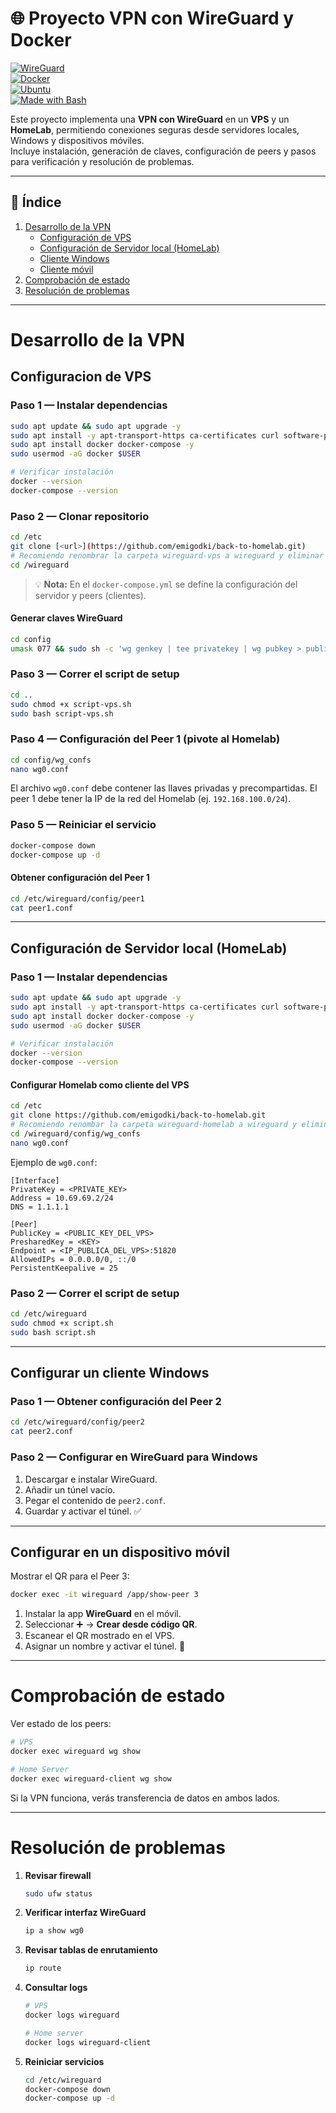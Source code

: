 # 🌐 Proyecto VPN con WireGuard y Docker

[![WireGuard](https://img.shields.io/badge/WireGuard-v1.0-red?logo=wireguard&logoColor=white)](https://www.wireguard.com/)  
[![Docker](https://img.shields.io/badge/Docker-20.10-blue?logo=docker&logoColor=white)](https://www.docker.com/)  
[![Ubuntu](https://img.shields.io/badge/Ubuntu-22.04-orange?logo=ubuntu&logoColor=white)](https://ubuntu.com/)  
[![Made with Bash](https://img.shields.io/badge/Shell-Bash-green?logo=gnu-bash&logoColor=white)](https://www.gnu.org/software/bash/)  

Este proyecto implementa una **VPN con WireGuard** en un **VPS** y un **HomeLab**, permitiendo conexiones seguras desde servidores locales, Windows y dispositivos móviles.  
Incluye instalación, generación de claves, configuración de peers y pasos para verificación y resolución de problemas.

---

## 📑 Índice
1. [Desarrollo de la VPN](#desarrollo-de-la-vpn)  
   - [Configuración de VPS](#configuracion-de-vps)  
   - [Configuración de Servidor local (HomeLab)](#configuración-de-servidor-local-homelab)  
   - [Cliente Windows](#configurar-un-cliente-windows)  
   - [Cliente móvil](#configurar-en-un-dispositivo-movil)  
2. [Comprobación de estado](#comprobación-de-estado)  
3. [Resolución de problemas](#resolución-de-problemas)  

---

# Desarrollo de la VPN

## Configuracion de VPS

### Paso 1 — Instalar dependencias
```bash
sudo apt update && sudo apt upgrade -y
sudo apt install -y apt-transport-https ca-certificates curl software-properties-common
sudo apt install docker docker-compose -y
sudo usermod -aG docker $USER

# Verificar instalación
docker --version
docker-compose --version
````

### Paso 2 — Clonar repositorio

```bash
cd /etc
git clone [<url>](https://github.com/emigodki/back-to-homelab.git)
# Recomiendo renombrar la carpeta wireguard-vps a wireguard y eliminar los demás archivos del repo
cd /wireguard
```

> 💡 **Nota:**
> En el `docker-compose.yml` se define la configuración del servidor y peers (clientes).

#### Generar claves WireGuard

```bash
cd config
umask 077 && sudo sh -c 'wg genkey | tee privatekey | wg pubkey > publickey'
```

### Paso 3 — Correr el script de setup

```bash
cd ..
sudo chmod +x script-vps.sh
sudo bash script-vps.sh
```

### Paso 4 — Configuración del Peer 1 (pivote al Homelab)

```bash
cd config/wg_confs
nano wg0.conf
```

El archivo `wg0.conf` debe contener las llaves privadas y precompartidas.
El peer 1 debe tener la IP de la red del Homelab (ej. `192.168.100.0/24`).

### Paso 5 — Reiniciar el servicio

```bash
docker-compose down
docker-compose up -d
```

#### Obtener configuración del Peer 1

```bash
cd /etc/wireguard/config/peer1
cat peer1.conf
```

---

## Configuración de Servidor local (HomeLab)

### Paso 1 — Instalar dependencias

```bash
sudo apt update && sudo apt upgrade -y
sudo apt install -y apt-transport-https ca-certificates curl software-properties-common
sudo apt install docker docker-compose -y
sudo usermod -aG docker $USER

# Verificar instalación
docker --version
docker-compose --version
```

#### Configurar Homelab como cliente del VPS

```bash
cd /etc
git clone https://github.com/emigodki/back-to-homelab.git
# Recomiendo renombar la carpeta wireguard-homelab a wireguard y eliminar los demás archivos del repo
cd /wireguard/config/wg_confs
nano wg0.conf
```

Ejemplo de `wg0.conf`:

```
[Interface]
PrivateKey = <PRIVATE_KEY>
Address = 10.69.69.2/24
DNS = 1.1.1.1

[Peer]
PublicKey = <PUBLIC_KEY_DEL_VPS>
PresharedKey = <KEY>
Endpoint = <IP_PUBLICA_DEL_VPS>:51820
AllowedIPs = 0.0.0.0/0, ::/0
PersistentKeepalive = 25
```

### Paso 2 — Correr el script de setup

```bash
cd /etc/wireguard
sudo chmod +x script.sh
sudo bash script.sh
```

---

## Configurar un cliente Windows

### Paso 1 — Obtener configuración del Peer 2

```bash
cd /etc/wireguard/config/peer2
cat peer2.conf
```

### Paso 2 — Configurar en WireGuard para Windows

1. Descargar e instalar WireGuard.
2. Añadir un túnel vacío.
3. Pegar el contenido de `peer2.conf`.
4. Guardar y activar el túnel. ✅

---

## Configurar en un dispositivo móvil

Mostrar el QR para el Peer 3:

```bash
docker exec -it wireguard /app/show-peer 3
```

1. Instalar la app **WireGuard** en el móvil.
2. Seleccionar ➕ → **Crear desde código QR**.
3. Escanear el QR mostrado en el VPS.
4. Asignar un nombre y activar el túnel. 📱

---

# Comprobación de estado

Ver estado de los peers:

```bash
# VPS
docker exec wireguard wg show

# Home Server
docker exec wireguard-client wg show
```

Si la VPN funciona, verás transferencia de datos en ambos lados.

---

# Resolución de problemas

1. **Revisar firewall**

   ```bash
   sudo ufw status
   ```
2. **Verificar interfaz WireGuard**

   ```bash
   ip a show wg0
   ```
3. **Revisar tablas de enrutamiento**

   ```bash
   ip route
   ```
4. **Consultar logs**

   ```bash
   # VPS
   docker logs wireguard

   # Home server
   docker logs wireguard-client
   ```
5. **Reiniciar servicios**

   ```bash
   cd /etc/wireguard
   docker-compose down
   docker-compose up -d
   ```
